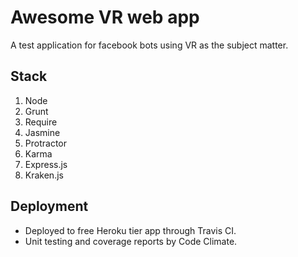 # Awesome VR web app

A test application for facebook bots using VR as the subject matter.

## Stack

1. Node
2. Grunt
3. Require
4. Jasmine
5. Protractor
6. Karma
7. Express.js
8. Kraken.js

## Deployment

- Deployed to free Heroku tier app through Travis CI. 
- Unit testing and coverage reports by Code Climate.